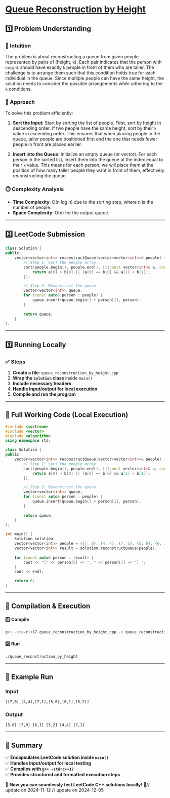 # **[Queue Reconstruction by Height](https://leetcode.com/problems/queue-reconstruction-by-height/description/)**  

## **1️⃣ Problem Understanding**  
### **📌 Intuition**  
The problem is about reconstructing a queue from given people represented by pairs of (height, k). Each pair indicates that the person with `height` should have exactly `k` people in front of them who are taller. The challenge is to arrange them such that this condition holds true for each individual in the queue. Since multiple people can have the same height, the solution needs to consider the possible arrangements while adhering to the `k` conditions.

### **🚀 Approach**  
To solve this problem efficiently:
1. **Sort the Input**: Start by sorting the list of people. First, sort by height in descending order. If two people have the same height, sort by their `k` value in ascending order. This ensures that when placing people in the queue, taller people are positioned first and the one that needs fewer people in front are placed earlier.
   
2. **Insert into the Queue**: Initialize an empty queue (or vector). For each person in the sorted list, insert them into the queue at the index equal to their `k` value. This means for each person, we will place them at the position of how many taller people they want in front of them, effectively reconstructing the queue.

### **⏱️ Complexity Analysis**  
- **Time Complexity**: O(n log n) due to the sorting step, where n is the number of people.
- **Space Complexity**: O(n) for the output queue.

---  

## **2️⃣ LeetCode Submission**  
```cpp
class Solution {
public:
    vector<vector<int>> reconstructQueue(vector<vector<int>>& people) {
        // Step 1: Sort the people array
        sort(people.begin(), people.end(), [](const vector<int>& a, const vector<int>& b) {
            return a[0] > b[0] || (a[0] == b[0] && a[1] < b[1]);
        });

        // Step 2: Reconstruct the queue
        vector<vector<int>> queue;
        for (const auto& person : people) {
            queue.insert(queue.begin() + person[1], person);
        }
        
        return queue;
    }
};  
```  

---  

## **3️⃣ Running Locally**  
### **✅ Steps**  
1. **Create a file**: `queue_reconstruction_by_height.cpp`  
2. **Wrap the `Solution` class** inside `main()`  
3. **Include necessary headers**  
4. **Handle input/output for local execution**  
5. **Compile and run the program**  

---  

## **📝 Full Working Code (Local Execution)**  
```cpp
#include <iostream>
#include <vector>
#include <algorithm>
using namespace std;

class Solution {
public:
    vector<vector<int>> reconstructQueue(vector<vector<int>>& people) {
        // Step 1: Sort the people array
        sort(people.begin(), people.end(), [](const vector<int>& a, const vector<int>& b) {
            return a[0] > b[0] || (a[0] == b[0] && a[1] < b[1]);
        });

        // Step 2: Reconstruct the queue
        vector<vector<int>> queue;
        for (const auto& person : people) {
            queue.insert(queue.begin() + person[1], person);
        }
        
        return queue;
    }
};

int main() {
    Solution solution;
    vector<vector<int>> people = {{7, 0}, {4, 4}, {7, 1}, {5, 0}, {6, 1}, {5, 2}};
    vector<vector<int>> result = solution.reconstructQueue(people);
    
    for (const auto& person : result) {
        cout << "[" << person[0] << ", " << person[1] << "] ";
    }
    cout << endl;

    return 0;
}  
```  

---  

## **🔧 Compilation & Execution**  
#### **1️⃣ Compile**  
```bash
g++ -std=c++17 queue_reconstruction_by_height.cpp -o queue_reconstruction_by_height
```  

#### **2️⃣ Run**  
```bash
./queue_reconstruction_by_height
```  

---  

## **🎯 Example Run**  
### **Input**  
```
[[7,0],[4,4],[7,1],[5,0],[6,1],[5,2]]
```  
### **Output**  
```
[5,0] [7,0] [6,1] [5,2] [4,4] [7,1] 
```  

---  

## **📌 Summary**  
✅ **Encapsulates LeetCode solution inside `main()`**  
✅ **Handles input/output for local testing**  
✅ **Compiles with `g++ -std=c++17`**  
✅ **Provides structured and formatted execution steps**  

🚀 **Now you can seamlessly test LeetCode C++ solutions locally!** 🚀// update on 2024-11-12
// update on 2024-12-05

